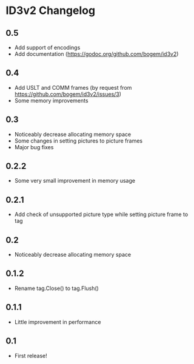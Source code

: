 # ID3v2 Changelog

## 0.5
* Add support of encodings
* Add documentation (https://godoc.org/github.com/bogem/id3v2)

## 0.4
* Add USLT and COMM frames (by request from https://github.com/bogem/id3v2/issues/3)
* Some memory improvements

## 0.3
* Noticeably decrease allocating memory space
* Some changes in setting pictures to picture frames
* Major bug fixes

## 0.2.2
* Some very small improvement in memory usage

## 0.2.1
* Add check of unsupported picture type while setting picture frame to tag

## 0.2
* Noticeably decrease allocating memory space

## 0.1.2
* Rename tag.Close() to tag.Flush()

## 0.1.1
* Little improvement in performance

## 0.1
* First release!

